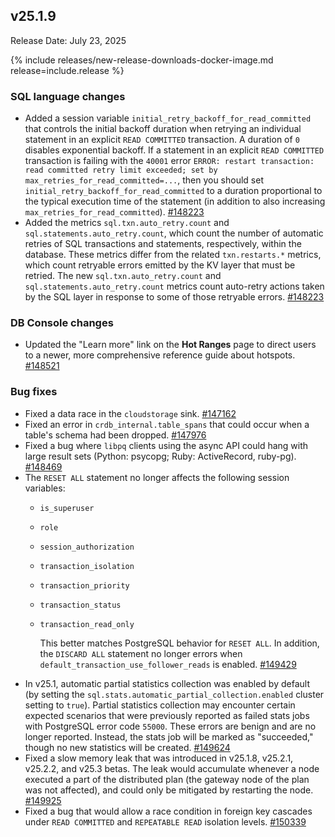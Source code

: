 ## v25.1.9

Release Date: July 23, 2025

{% include releases/new-release-downloads-docker-image.md release=include.release %}

<h3 id="v25-1-9-sql-language-changes">SQL language changes</h3>

- Added a session variable `initial_retry_backoff_for_read_committed` that controls the initial backoff duration when retrying an individual statement in an explicit `READ COMMITTED` transaction. A duration of `0` disables exponential backoff. If a statement in an explicit `READ COMMITTED` transaction is failing with the `40001` error `ERROR: restart transaction: read committed retry limit exceeded; set by max_retries_for_read_committed=...`, then you should set `initial_retry_backoff_for_read_committed` to a duration proportional to the typical execution time of the statement (in addition to also increasing `max_retries_for_read_committed`).
 [#148223][#148223]
- Added the metrics `sql.txn.auto_retry.count` and `sql.statements.auto_retry.count`, which count the number of automatic retries of SQL transactions and statements, respectively, within the database. These metrics differ from the related `txn.restarts.*` metrics, which count retryable errors emitted by the KV layer that must be retried. The new `sql.txn.auto_retry.count` and `sql.statements.auto_retry.count` metrics count auto-retry actions taken by the SQL layer in response to some of those retryable errors.
 [#148223][#148223]

<h3 id="v25-1-9-db-console-changes">DB Console changes</h3>

- Updated the "Learn more" link on the **Hot Ranges** page to direct users to a newer, more comprehensive reference guide about hotspots.
 [#148521][#148521]

<h3 id="v25-1-9-bug-fixes">Bug fixes</h3>

- Fixed a data race in the `cloudstorage` sink.
 [#147162][#147162]
- Fixed an error in `crdb_internal.table_spans` that could occur when a table's schema had been dropped.
 [#147976][#147976]
- Fixed a bug where `libpq` clients using the async API could hang with large result sets (Python: psycopg; Ruby: ActiveRecord, ruby-pg).
 [#148469][#148469]
- The `RESET ALL` statement no longer affects the following session variables:
  - `is_superuser`
  - `role`
  - `session_authorization`
  - `transaction_isolation`
  - `transaction_priority`
  - `transaction_status`
  - `transaction_read_only`
  
    This better matches PostgreSQL behavior for `RESET ALL`. In addition, the `DISCARD ALL` statement no longer errors when `default_transaction_use_follower_reads` is enabled.
 [#149429][#149429]
- In v25.1, automatic partial statistics collection was enabled by default (by setting the `sql.stats.automatic_partial_collection.enabled` cluster setting to `true`). Partial statistics collection may encounter certain expected scenarios that were previously reported as failed stats jobs with PostgreSQL error code `55000`. These errors are benign and are no longer reported. Instead, the stats job will be marked as "succeeded," though no new statistics will be created.
 [#149624][#149624]
- Fixed a slow memory leak that was introduced in v25.1.8, v25.2.1, v25.2.2, and v25.3 betas. The leak would accumulate whenever a node executed a part of the distributed plan (the gateway node of the plan was not affected), and could only be mitigated by restarting the node.
 [#149925][#149925]
- Fixed a bug that would allow a race condition in foreign key cascades under `READ COMMITTED` and `REPEATABLE READ` isolation levels.
 [#150339][#150339]


[#148521]: https://github.com/cockroachdb/cockroach/pull/148521
[#147162]: https://github.com/cockroachdb/cockroach/pull/147162
[#147976]: https://github.com/cockroachdb/cockroach/pull/147976
[#148469]: https://github.com/cockroachdb/cockroach/pull/148469
[#149925]: https://github.com/cockroachdb/cockroach/pull/149925
[#150339]: https://github.com/cockroachdb/cockroach/pull/150339
[#148223]: https://github.com/cockroachdb/cockroach/pull/148223
[#149624]: https://github.com/cockroachdb/cockroach/pull/149624
[#149429]: https://github.com/cockroachdb/cockroach/pull/149429
